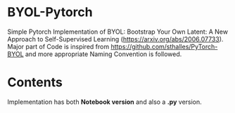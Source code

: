 # BYOL-Pytorch
Simple Pytorch Implementation of BYOL: Bootstrap Your Own Latent: A New Approach to Self-Supervised Learning (https://arxiv.org/abs/2006.07733).   
Major part of Code is inspired from https://github.com/sthalles/PyTorch-BYOL and more appropriate Naming Convention is followed.  
   
# Contents
Implementation has both **Notebook version** and also a **.py** version.   
